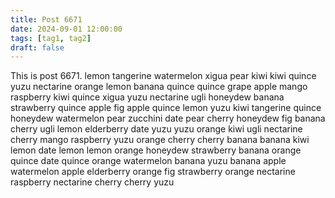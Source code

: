 ```yaml
---
title: Post 6671
date: 2024-09-01 12:00:00
tags: [tag1, tag2]
draft: false
---
```

This is post 6671.
lemon
tangerine
watermelon
xigua
pear
kiwi
kiwi
quince
yuzu
nectarine
orange
lemon
banana
quince
quince
grape
apple
mango
raspberry
kiwi
quince
xigua
yuzu
nectarine
ugli
honeydew
banana
strawberry
quince
apple
fig
apple
quince
lemon
yuzu
kiwi
tangerine
quince
honeydew
watermelon
pear
zucchini
date
pear
cherry
honeydew
fig
banana
cherry
ugli
lemon
elderberry
date
yuzu
yuzu
orange
kiwi
ugli
nectarine
cherry
mango
raspberry
yuzu
orange
cherry
cherry
banana
banana
kiwi
lemon
date
lemon
lemon
orange
honeydew
strawberry
banana
orange
quince
date
quince
orange
watermelon
banana
yuzu
banana
apple
watermelon
apple
elderberry
orange
fig
strawberry
orange
nectarine
raspberry
nectarine
cherry
cherry
yuzu
